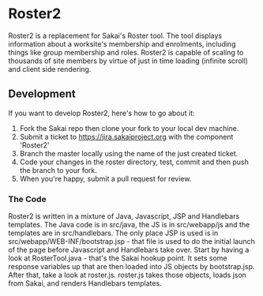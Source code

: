 # Roster2

Roster2 is a replacement for Sakai's Roster tool. The tool displays information
about a worksite's membership and enrolments, including things like group
membership and roles. Roster2 is capable of scaling to thousands of site members
by virtue of just in time loading (infinite scroll) and client side rendering.

## Development

If you want to develop Roster2, here's how to go about it:

1. Fork the Sakai repo then clone your fork to your local dev machine.
2. Submit a ticket to https://jira.sakaiproject.org with the component 'Roster2'
3. Branch the master locally using the name of the just created ticket.
4. Code your changes in the roster directory, test, commit and then push the
branch to your fork.
5. When you're happy, submit a pull request for review.

### The Code

Roster2 is written in a mixture of Java, Javascript, JSP and Handlebars
templates. The Java code is in src/java, the JS is in src/webapp/js and the
templates are in src/handlebars. The only place JSP is used is in
src/webapp/WEB-INF/bootstrap.jsp - that file is used to do the initial launch of
the page before Javascript and Handlebars take over. Start by having a look at
RosterTool.java - that's the Sakai hookup point. It sets some response variables
up that are then loaded into JS objects by bootstrap.jsp. After that, take a
look at roster.js. roster.js takes those objects, loads json from Sakai, and
renders Handlebars templates.

